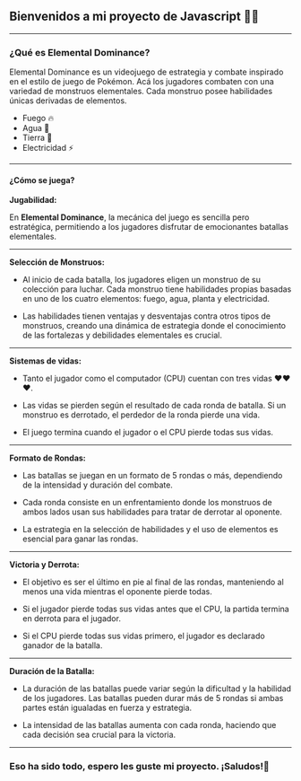 ## Bienvenidos a mi proyecto de Javascript 👨‍💻

------------

### ¿Qué es Elemental Dominance?
Elemental Dominance es un videojuego de estrategia y combate inspirado en el estilo de juego de Pokémon. Acá los jugadores combaten con una variedad de monstruos elementales. Cada monstruo posee habilidades únicas derivadas de elementos.
- Fuego 🔥
- Agua 🌊
- Tierra 🌱
- Electricidad ⚡️

------------
#### ¿Cómo se juega?

**Jugabilidad:**

En **Elemental Dominance**, la mecánica del juego es sencilla pero estratégica, permitiendo a los jugadores disfrutar de emocionantes batallas elementales. 

------------

**Selección de Monstruos:**

- Al inicio de cada batalla, los jugadores eligen un monstruo de su colección para luchar. Cada monstruo tiene habilidades propias basadas en uno de los cuatro elementos: fuego, agua, planta y electricidad.

- Las habilidades tienen ventajas y desventajas contra otros tipos de monstruos, creando una dinámica de estrategia donde el conocimiento de las fortalezas y debilidades elementales es crucial.

------------

**Sistemas de vidas:**

- Tanto el jugador como el computador (CPU) cuentan con tres vidas ❤️❤️❤️.
- Las vidas se pierden según el resultado de cada ronda de batalla. Si un monstruo es derrotado, el perdedor de la ronda pierde una vida.

- El juego termina cuando el jugador o el CPU pierde todas sus vidas.

------------

**Formato de Rondas:**

- Las batallas se juegan en un formato de 5 rondas o más, dependiendo de la intensidad y duración del combate.

- Cada ronda consiste en un enfrentamiento donde los monstruos de ambos lados usan sus habilidades para tratar de derrotar al oponente.

- La estrategia en la selección de habilidades y el uso de elementos es esencial para ganar las rondas.

------------

**Victoria y Derrota:**

- El objetivo es ser el último en pie al final de las rondas, manteniendo al menos una vida mientras el oponente pierde todas.

- Si el jugador pierde todas sus vidas antes que el CPU, la partida termina en derrota para el jugador.

- Si el CPU pierde todas sus vidas primero, el jugador es declarado ganador de la batalla.

------------

**Duración de la Batalla:**

- La duración de las batallas puede variar según la dificultad y la habilidad de los jugadores. Las batallas pueden durar más de 5 rondas si ambas partes están igualadas en fuerza y estrategia.

- La intensidad de las batallas aumenta con cada ronda, haciendo que cada decisión sea crucial para la victoria.

------------
### Eso ha sido todo, espero les guste mi proyecto. ¡Saludos!👋
